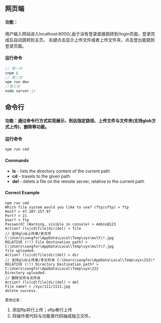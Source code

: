 ﻿## 网页端

#### 功能：
用户输入网站进入localhost:8000/,由于没有登录直接跳转到/login页面，登录完成后自动跳转到主页。
右键点击显示上传文件或者上传文件夹，点击登出能跳到登录页面。

#### 运行命令
```javascript
// 第一步
cnpm i
// 第二步
npm run dev
//第三步
node server.js
```

## 命令行

#### 功能：通过命令行方式实现展示、到达指定路径、上传文件与文件夹(支持glob方式上传)、删除等功能。

#### 运行命令
```javascript
npm run cmd
```

#### Commands
- **ls** - lists the directory content of the current path
- **cd** - travels to the given path
- **del** - delets a file on the remote server, relative to the current path

#### Correct Example
```
npm run cmd
Which file system would you like to use? (ftp|sftp) > ftp
Host? > 47.107.157.97
Port? > 21
User? > ftp
Password? (Warning, visible in console) > Admin@123
Action? (ls|cd|file|dir|del) > file
// 支持glob上传单/多文件 C:\Users\sangfor\AppData\Local\Temp\xyx\mult\*.jpg
RELATIVE (!!) File Destination path? > C:\Users\sangfor\AppData\Local\Temp\xyx\mult\7.jpg
file uploaded.
Action? (ls|cd|file|dir|del) > dir
// 支持glob上传单/多文件夹 C:\Users\sangfor\AppData\Local\Temp\xyx\222\*
RELATIVE (!!) Directory Destination path? > C:\Users\sangfor\AppData\Local\Temp\xyx\222
Directory uploaded.
// 删除文件与文件夹
Action? (ls|cd|file|dir|del) > del
File name? > /xyx/111/1111.jpg
delete success.

```

```更改记录：```

1. 添加ftp并行上传；sftp串行上传
2. 将操作类代码与功能类代码抽成独立文件。
